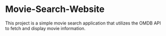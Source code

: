 # Movie-Search-Website
This project is a simple movie search application that utilizes the OMDB API to fetch and display movie information.
